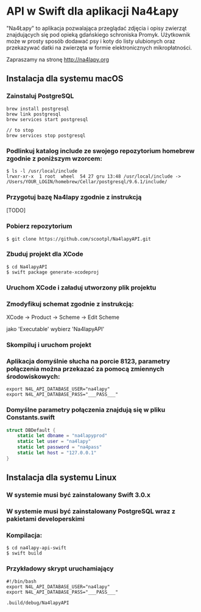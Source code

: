 # API w Swift dla aplikacji Na4Łapy

"Na4Łapy" to aplikacja pozwalająca przeglądać zdjęcia i opisy zwierząt znajdujących się pod opieką gdańskiego schroniska Promyk. Użytkownik może w prosty sposób dodawać psy i koty do listy ulubionych oraz przekazywać datki na zwierzęta w formie elektronicznych mikropłatności.

Zapraszamy na stronę http://na4lapy.org

## Instalacja dla systemu macOS

### Zainstaluj PostgreSQL

```shell
brew install postgresql
brew link postgresql
brew services start postgresql

// to stop 
brew services stop postgresql
```

### Podlinkuj katalog include ze swojego repozytorium homebrew zgodnie z poniższym wzorcem:

```shell
$ ls -l /usr/local/include
lrwxr-xr-x  1 root  wheel  54 27 gru 13:48 /usr/local/include -> /Users/YOUR_LOGIN/homebrew/Cellar/postgresql/9.6.1/include/
```

### Przygotuj bazę Na4lapy zgodnie z instrukcją

[TODO]

### Pobierz repozytorium

```shell
$ git clone https://github.com/scootpl/Na4lapyAPI.git
```

### Zbuduj projekt dla XCode

```shell
$ cd Na4lapyAPI
$ swift package generate-xcodeproj
```

### Uruchom XCode i załaduj utworzony plik projektu

### Zmodyfikuj schemat zgodnie z instrukcją:

XCode -> Product -> Scheme -> Edit Scheme 

jako 'Executable' wybierz 'Na4lapyAPI'

### Skompiluj i uruchom projekt

### Aplikacja domyślnie słucha na porcie 8123, parametry połączenia można przekazać za pomocą zmiennych środowiskowych:

```shell
export N4L_API_DATABASE_USER="na4lapy"
export N4L_API_DATABASE_PASS="___PASS___"
```

### Domyślne parametry połączenia znajdują się w pliku Constants.swift

```swift
struct DBDefault {
    static let dbname = "na4lapyprod"
    static let user = "na4lapy"
    static let password = "na4pass"
    static let host = "127.0.0.1"
}
```

## Instalacja dla systemu Linux

### W systemie musi być zainstalowany Swift 3.0.x

### W systemie musi być zainstalowany PostgreSQL wraz z pakietami developerskimi

### Kompilacja:

```shell
$ cd na4lapy-api-swift
$ swift build
```

### Przykładowy skrypt uruchamiający

```shell
#!/bin/bash
export N4L_API_DATABASE_USER="na4lapy"
export N4L_API_DATABASE_PASS="___PASS___"

.build/debug/Na4lapyAPI
```
